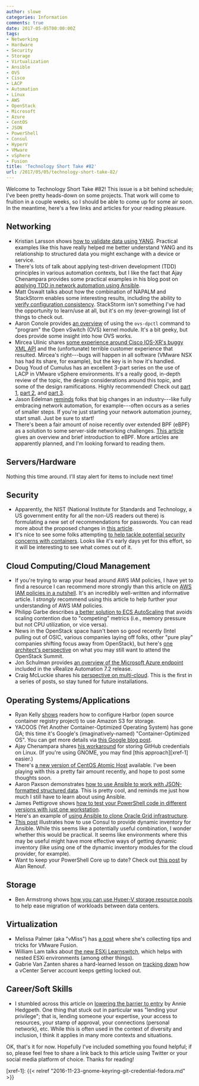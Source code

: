 ```yaml
---
author: slowe
categories: Information
comments: true
date: 2017-05-05T00:00:00Z
tags:
- Networking
- Hardware
- Security
- Storage
- Virtualization
- Ansible
- OVS
- Cisco
- LACP
- Automation
- Linux
- AWS
- OpenStack
- Microsoft
- Azure
- CentOS
- JSON
- PowerShell
- Consul
- HyperV
- VMware
- vSphere
- Fusion
title: 'Technology Short Take #82'
url: /2017/05/05/technology-short-take-82/
---
```


Welcome to Technology Short Take #82! This issue is a bit behind schedule; I've been pretty heads-down on some projects. That work will come to fruition in a couple weeks, so I should be able to come up for some air soon. In the meantime, here's a few links and articles for your reading pleasure.<!--more-->

## Networking

* Kristian Larsson shows [how to validate data using YANG][link-11]. Practical examples like this have really helped me better understand YANG and its relationship to structured data you might exchange with a device or service.
* There's lots of talk about applying test-driven development (TDD) principles in various automation contexts, but I like the fact that Ajay Chenampara provides some practical examples in his blog post on [applying TDD in network automation using Ansible][link-14].
* Matt Oswalt talks about how the combination of NAPALM and StackStorm enables some interesting results, including the ability to [verify configuration consistency][link-15]. StackStorm isn't something I've had the opportunity to learn/use at all, but it's on my (ever-growing) list of things to check out.
* Aaron Conole provides [an overview][link-17] of using the `ovs-dpctl` command to "program" the Open vSwitch (OVS) kernel module. It's a bit geeky, but does provide some insight into how OVS works.
* Mircea Ulinic shares [some experience around Cisco IOS-XR's buggy XML API][link-18] and the (unfortunate) terrible customer experience that resulted. Mircea's right---bugs will happen in all software (VMware NSX has had its share, for example), but the key is in how it's handled.
* Doug Youd of Cumulus has an excellent 3-part series on the use of LACP in VMware vSphere environments. It's a really good, in-depth review of the topic, the design considerations around this topic, and some of the design ramifications. Highly recommended! Check out [part 1][link-19], [part 2][link-20], and [part 3][link-21].
* Jason Edelman [reminds][link-22] folks that big changes in an industry---like fully embracing network automation, for example---often occurs as a series of smaller steps. If you're just starting your network automation journey, start small. Just be sure to start!
* There's been a fair amount of noise recently over extended BPF (eBPF) as a solution to some server-side networking challenges. [This article][link-24] gives an overview and brief introduction to eBPF. More articles are apparently planned, and I'm looking forward to reading them.

## Servers/Hardware

Nothing this time around. I'll stay alert for items to include next time!

## Security

* Apparently, the NIST (National Institute for Standards and Technology, a US government entity for all the non-US readers out there) is formulating a new set of recommendations for passwords. You can read more about the proposed changes in [this article][link-2].
* It's nice to see some folks attempting [to help tackle potential security concerns with containers][link-10]. Looks like it's early days yet for this effort, so it will be interesting to see what comes out of it.

## Cloud Computing/Cloud Management

* If you're trying to wrap your head around AWS IAM policies, I have yet to find a resource I can recommend more strongly than this article on [AWS IAM policies in a nutshell][link-1]. It's an incredibly well-written and informative article. I _strongly_ recommend using this article to help further your understanding of AWS IAM policies.
* Philipp Garbe describes [a better solution to ECS AutoScaling][link-5] that avoids scaling contention due to "competing" metrics (i.e., memory pressure but not CPU utilization, or vice versa).
* News in the OpenStack space hasn't been so good recently (Intel pulling out of OSIC, various companies laying off folks, other "pure play" companies shifting focus away from OpenStack), but here's [one architect's perspective][link-7] on what you may still want to attend the OpenStack Summit.
* Jon Schulman provides [an overview of the Microsoft Azure endpoint][link-23] included in the vRealize Automation 7.2 release.
* Craig McLuckie shares his [perspective on multi-cloud][link-26]. This is the first in a series of posts, so stay tuned for future installations.

## Operating Systems/Applications

* Ryan Kelly [shows][link-3] readers how to configure Harbor (open source container registry project) to use Amazon S3 for storage.
* YACOOS (Yet Another Container-Optimized Operating System) has gone GA; this time it's Google's (imaginatively-named) "Container-Optimized OS". You can get more details via [this Google blog post][link-4].
* Ajay Chenampara shares [his workaround][link-8] for storing GitHub credentials on Linux. (If you're using GNOME, you may find [this approach][xref-1] easier.)
* There's [a new version of CentOS Atomic Host][link-9] available. I've been playing with this a pretty fair amount recently, and hope to post some thoughts soon.
* Aaron Paxson demonstrates [how to use Ansible to work with JSON-formatted structured data][link-12]. This is pretty cool, and reminds me just how much I still have to learn about using Ansible.
* James Pettigrove shows [how to test your PowerShell code in different versions with just one workstation][link-16].
* Here's an example of [using Ansible to clone Oracle Grid infrastructure][link-25].
* [This post][link-27] illustrates how to use Consul to provide dynamic inventory for Ansible. While this seems like a potentially useful combination, I wonder whether this would be practical. It seems like environments where this may be useful might have more effective ways of getting dynamic inventory (like using one of the dynamic inventory modules for the cloud provider, for example).
* Want to keep your PowerShell Core up to date? Check out [this post][link-29] by Alan Renouf.

## Storage

* Ben Armstrong shows [how you can use Hyper-V storage resource pools][link-31] to help ease migration of workloads between data centers.

## Virtualization

* Melissa Palmer (aka "vMiss") has [a post][link-6] where she's collecting tips and tricks for VMware Fusion.
* William Lam talks about [the new ESXi Learnswitch][link-28], which helps with nested ESXi environments (among other things).
* Gabrie Van Zanten shares a hard-learned lesson on [tracking down][link-30] how a vCenter Server account keeps getting locked out.

## Career/Soft Skills

* I stumbled across this article on [lowering the barrier to entry][link-13] by Annie Hedgpeth. One thing that stuck out in particular was "lending your privilege"; that is, lending someone your expertise, your access to resources, your stamp of approval, your connections (personal network), etc. While this is often used in the context of diversity and inclusion, I think it applies in many more contexts and situations.

OK, that's it for now. Hopefully I've included something you found helpful; if so, please feel free to share a link back to this article using Twitter or your social media platform of choice. Thanks for reading!



[link-1]: http://start.jcolemorrison.com/aws-iam-policies-in-a-nutshell/
[link-2]: https://nakedsecurity.sophos.com/2016/08/18/nists-new-password-rules-what-you-need-to-know/
[link-3]: http://www.vmtocloud.com/how-to-configure-harbor-registry-to-use-amazon-s3-storage/
[link-4]: https://cloudplatform.googleblog.com/2017/04/Container-Optimized-OS-from-Google-is-generally-available.html
[link-5]: http://garbe.io/blog/2017/04/12/a-better-solution-to-ecs-autoscaling/
[link-6]: http://vmiss.net/2017/03/31/the-vmware-fusion-post/
[link-7]: https://snoopj.wordpress.com/2017/04/14/why-im-heading-to-openstack-summit-an-architect-perspective/
[link-8]: https://termlen0.github.io/2017/04/20/observations/
[link-9]: https://www.projectatomic.io/blog/2017/04/new-centos-atomic-host-with-updated-kube/
[link-10]: https://containerhardening.org/
[link-11]: https://plajjan.github.io/validating-data-with-YANG/
[link-12]: http://www.myteneo.net/blog/-/blogs/listing-iterating-and-loading-json-in-ansible-playbooks/
[link-13]: http://www.anniehedgie.com/barriers
[link-14]: https://termlen0.github.io/2017/04/12/observations/
[link-15]: https://stackstorm.com/2017/04/11/ensuring-network-configuration-consistency-stackstorm-napalm/
[link-16]: http://dxpetti.com/blog/?p=1025
[link-17]: https://developers.redhat.com/blog/2017/04/06/direct-kernel-open-vswitch-flow-programming/
[link-18]: https://mirceaulinic.net/2017-04-14-cisco-xr-xml-agent-fun/
[link-19]: https://cumulusnetworks.com/blog/vmware-cloud-design-lacp/
[link-20]: https://cumulusnetworks.com/blog/mlag-and-lacp/
[link-21]: https://cumulusnetworks.com/blog/sharing-state-between-host-and-upstream-network%E2%80%A8-lacp-3/
[link-22]: http://jedelman.com/home/self-driving-cars-and-network-automation/
[link-23]: http://www.vaficionado.com/2016/11/using-new-microsoft-azure-endpoint-vrealize-automation-7-2/
[link-24]: https://ferrisellis.com/posts/ebpf_past_present_future/
[link-25]: https://www.pythian.com/blog/cloning-oracle-grid-infrastructure-using-ansible/
[link-26]: https://blog.heptio.com/perspective-on-multi-cloud-part-1-of-3-6396caf522b5
[link-27]: https://flynnbundy.com/ansible/2016/12/04/dynamic-inventory-with-consul-and-ansible.html
[link-28]: http://www.virtuallyghetto.com/2017/04/esxi-learnswitch-enhancement-to-the-esxi-mac-learn-dvfilter.html
[link-29]: http://www.virtu-al.net/2017/03/27/powershell-core-date/
[link-30]: http://gabesvirtualworld.com/vcenter-account-locked/
[link-31]: https://blogs.msdn.microsoft.com/virtual_pc_guy/2017/05/03/using-hyper-v-resource-pools-to-ease-migration-between-different-configurations/
[xref-1]: {{< relref "2016-11-23-gnome-keyring-git-credential-fedora.md" >}}
